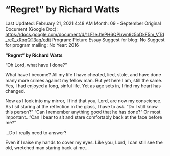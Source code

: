 # “Regret” by Richard Watts

Last Updated: February 21, 2021 4:48 AM
Month: 09 - September
Original Document (Google Doc): https://docs.google.com/document/d/1LF1eJ1ePH6QPIrwn9z5oDkF5m_VTd_re0_xRpqQT3ag/edit
Program: Picture Essay
Suggest for blog: No
Suggest for program mailing: No
Year: 2016

**“Regret” by Richard Watts**

“Oh Lord, what have I done?”

What have I become? All my life I have cheated, lied, stole, and have done many more crimes against my fellow man. But yet here I am, still the same. Yes, I had enjoyed a long, sinful life. Yet as age sets in, I find my heart has changed.

Now as I look into my mirror, I find that you, Lord, are now my conscience. As I sit staring at the reflection in the glass, I have to ask. “Do I still know this person?” “Can I remember anything good that he has done?” Or most important…”Can I bear to sit and stare comfortably back at the face before me?”

...Do I really need to answer?

Even if I raise my hands to cover my eyes. Like you, Lord, I can still see the old, wretched man staring back at me...